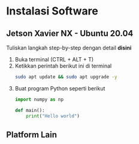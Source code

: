 # Instalasi Software

## Jetson Xavier NX - Ubuntu 20.04
Tuliskan langkah step-by-step dengan detail **disini**

1. Buka terminal (CTRL + ALT + T)
2. Ketikkan perintah berikut ini di terminal
    ```bash
    sudo apt update && sudo apt upgrade -y
    ```
3. Buat program Python seperti berikut
    ```python
    import numpy as np

    def main():
        print("Hello world")
    
    ```

## Platform Lain